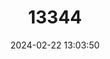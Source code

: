 ---
title: "13344"
category: "Microgale longicaudata"
draft: false
date: 2024-02-22 13:03:50
languages:
  English: ["Lesser Long-tailed Shrew Tenrec"]
---